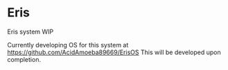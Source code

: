 # Eris
Eris system WIP

Currently developing OS for this system at https://github.com/AcidAmoeba89669/ErisOS
This will be developed upon completion.
